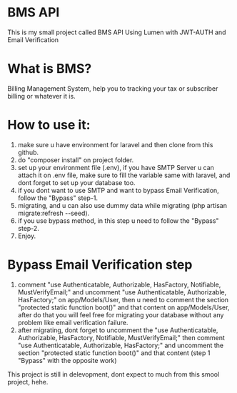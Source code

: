 # BMS API
This is my small project called BMS API Using Lumen with JWT-AUTH and Email Verification

# What is BMS? 
Billing Management System, help you to tracking your tax or subscriber billing or whatever it is.

# How to use it:
1. make sure u have environment for laravel and then clone from this github.
2. do "composer install" on project folder.
3. set up your environment file (.env), if you have SMTP Server u can attach it on .env file, make sure to fill the variable same with laravel, and dont forget to set up your database too.
4. if you dont want to use SMTP and want to bypass Email Verification, follow the "Bypass" step-1.
5. migrating, and u can also use dummy data while migrating (php artisan migrate:refresh --seed).
6. if you use bypass method, in this step u need to follow the "Bypass" step-2.
7. Enjoy.

# Bypass Email Verification step
1. comment "use Authenticatable, Authorizable, HasFactory, Notifiable, MustVerifyEmail;" and uncomment "use Authenticatable, Authorizable, HasFactory;" on app/Models/User, then u need to comment the section "protected static function boot()" and that content on app/Models/User, after do that you will feel free for migrating your database without any problem like email verification failure.
2. after migrating, dont forget to uncomment the "use Authenticatable, Authorizable, HasFactory, Notifiable, MustVerifyEmail;" then comment "use Authenticatable, Authorizable, HasFactory;" and uncomment the section "protected static function boot()" and that content (step 1 "Bypass" with the opposite work)


This project is still in delevopment, dont expect to much from this smool project, hehe.
